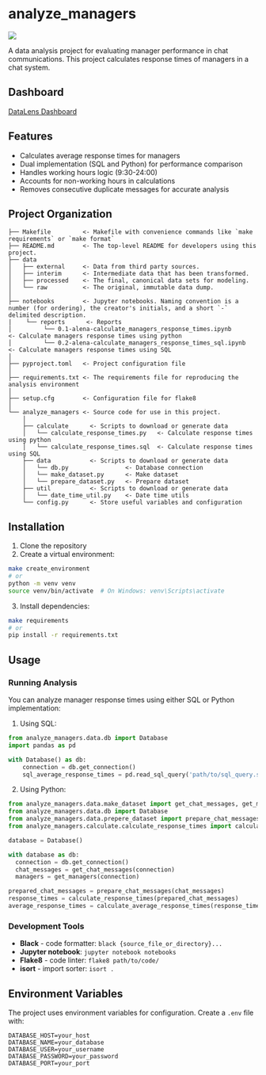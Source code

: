 # analyze_managers

<a target="_blank" href="https://cookiecutter-data-science.drivendata.org/">
    <img src="https://img.shields.io/badge/CCDS-Project%20template-328F97?logo=cookiecutter" />
</a>

A data analysis project for evaluating manager performance in chat communications. This project calculates response times of managers in a chat system.

## Dashboard

<a target="_blank" href="https://datalens.yandex/2ord135cfkr4o">DataLens Dashboard</a>

## Features

- Calculates average response times for managers
- Dual implementation (SQL and Python) for performance comparison
- Handles working hours logic (9:30-24:00)
- Accounts for non-working hours in calculations
- Removes consecutive duplicate messages for accurate analysis

## Project Organization

```
├── Makefile         <- Makefile with convenience commands like `make requirements` or `make format`
├── README.md        <- The top-level README for developers using this project.
├── data
│   ├── external     <- Data from third party sources.
│   ├── interim      <- Intermediate data that has been transformed.
│   ├── processed    <- The final, canonical data sets for modeling.
│   └── raw          <- The original, immutable data dump.
│
├── notebooks        <- Jupyter notebooks. Naming convention is a number (for ordering), the creator's initials, and a short `-` delimited description.
|    └── reports      <- Reports
│         └── 0.1-alena-calculate_managers_response_times.ipynb       <- Calculate managers response times using python
│         └── 0.2-alena-calculate_managers_response_times_sql.ipynb   <- Calculate managers response times using SQL
│
├── pyproject.toml   <- Project configuration file
│
├── requirements.txt <- The requirements file for reproducing the analysis environment
│
├── setup.cfg        <- Configuration file for flake8
│
└── analyze_managers <- Source code for use in this project.
    │
    ├── calculate      <- Scripts to download or generate data
    │   └── calculate_response_times.py   <- Calculate response times using python
    │   └── calculate_response_times.sql  <- Calculate response times using SQL
    ├── data           <- Scripts to download or generate data
    │   └── db.py                <- Database connection
    │   └── make_dataset.py      <- Make dataset
    │   └── prepare_dataset.py   <- Prepare dataset
    ├── util           <- Scripts to download or generate data
    │   └── date_time_util.py    <- Date time utils
    └── config.py      <- Store useful variables and configuration
```

## Installation

1. Clone the repository
2. Create a virtual environment:
```bash
make create_environment
# or
python -m venv venv
source venv/bin/activate  # On Windows: venv\Scripts\activate
```
3. Install dependencies:
```bash
make requirements
# or
pip install -r requirements.txt
```

## Usage

### Running Analysis

You can analyze manager response times using either SQL or Python implementation:

1. Using SQL:
```python
from analyze_managers.data.db import Database
import pandas as pd

with Database() as db:
    connection = db.get_connection()
    sql_average_response_times = pd.read_sql_query('path/to/sql_query.sql', connection)
```

2. Using Python:
```python
from analyze_managers.data.make_dataset import get_chat_messages, get_managers
from analyze_managers.data.db import Database
from analyze_managers.data.prepere_dataset import prepare_chat_messages
from analyze_managers.calculate.calculate_response_times import calculate_response_times, calculate_average_response_times

database = Database()

with database as db:
  connection = db.get_connection()
  chat_messages = get_chat_messages(connection)
  managers = get_managers(connection)

prepared_chat_messages = prepare_chat_messages(chat_messages)
response_times = calculate_response_times(prepared_chat_messages)
average_response_times = calculate_average_response_times(response_times, managers)
```

### Development Tools

- **Black** - code formatter: `black {source_file_or_directory}...`
- **Jupyter notebook**: `jupyter notebook notebooks`
- **Flake8** - code linter: `flake8 path/to/code/`
- **isort** - import sorter: `isort .`

## Environment Variables

The project uses environment variables for configuration. Create a `.env` file with:

```
DATABASE_HOST=your_host
DATABASE_NAME=your_database
DATABASE_USER=your_username
DATABASE_PASSWORD=your_password
DATABASE_PORT=your_port
```

